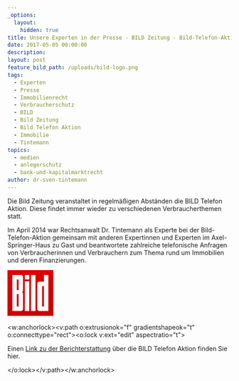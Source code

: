 ```yaml
---
_options:
  layout:
    hidden: true
title: Unsere Experten in der Presse - BILD Zeitung - Bild-Telefon-Aktion Immobilien
date: 2017-05-05 00:00:00
description:
layout: post
feature_bild_path: /uploads/bild-logo.png
tags:
  - Experten
  - Presse
  - Immobilienrecht
  - Verbraucherschutz
  - BILD
  - Bild Zeitung
  - Bild Telefon Aktion
  - Immobilie
  - Tintemann
topics:
  - medien
  - anlegerschutz
  - bank-und-kapitalmarktrecht
author: dr-sven-tintemann
---
```



Die Bild Zeitung veranstaltet in regelm&auml;&szlig;igen Abst&auml;nden die BILD Telefon Aktion. Diese findet immer wieder zu verschiedenen Verbraucherthemen statt.

Im April 2014 war Rechtsanwalt Dr. Tintemann als Experte bei der Bild-Telefon-Aktion gemeinsam mit anderen Expertinnen und Experten im Axel-Springer-Haus zu Gast und beantwortete zahlreiche telefonische Anfragen von Verbraucherinnen und Verbrauchern zum Thema rund um Immobilien und deren Finanzierungen.

[![BILD Logo - Fremde Marke](/uploads/versions/bild-logo---x----103-103x---.png)](http://www.bild.de/ratgeber/recht/immobilien/immobilien-experte-fragen-antworten-35433124.bild.html) <!--[if mso & !supportInlineShapes & supportFields]><span style='mso-element:
field-begin;mso-field-lock:yes'></span><span style='mso-spacerun:yes'> </span>SHAPE
<span style='mso-spacerun:yes'> </span>\* MERGEFORMAT <span style='mso-element:
field-separator'></span><![endif]--><!--[if mso & !supportInlineShapes & supportFields]><v:shape
 id="_x0000_i1025" type="#_x0000_t75" style='width:24pt;height:24pt'>
 <v:imagedata croptop="-65520f" cropbottom="65520f"/>
</v:shape><span style='mso-element:field-end'></span><![endif]-->

<w:anchorlock><v:path o:extrusionok="f" gradientshapeok="t" o:connecttype="rect"><o:lock v:ext="edit" aspectratio="t"><p>Einen <a href="http://www.bild.de/ratgeber/recht/immobilien/immobilien-experte-fragen-antworten-35433124.bild.html">Link zu der Berichterstattung</a> &uuml;ber die BILD Telefon Aktion finden Sie hier.</p> </o:lock></v:path></w:anchorlock>